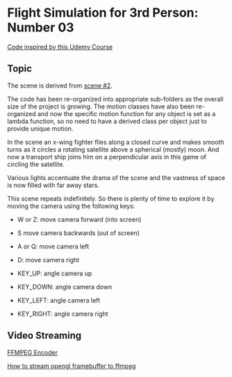 # Flight Simulation for 3rd Person: Number 03

[Code inspired by this Udemy Course](https://www.udemy.com/course/graphics-with-modern-opengl/)

## Topic

The scene is derived from [scene #2](https://github.com/TallDave67/flight_sim_3p_02).

The code has been re-organized into appropriate sub-folders as the overall size of the project is growing.  The motion classes have also been re-organized and now the specific motion function for any object is set as a lambda function, so no need to have a derived class per object just to provide unique motion.

In the scene an x-wing fighter flies along a closed curve and makes smooth turns as it circles a rotating satellite above a spherical (mostly) moon. And now a transport ship joins him on a perpendicular axis in this game of circling the satellite.

Various lights accentuate the drama of the scene and the vastness of space is now filled with far away stars.

This scene repeats indefinitely.  So there is plenty of time to explore it by moving the camera using the following keys:

* W or Z: move camera forward (into screen)
* S move camera backwards (out of screen)
* A or Q: move camera left
* D: move camera right

* KEY_UP: angle camera up
* KEY_DOWN: angle camera down
* KEY_LEFT: angle camera left
* KEY_RIGHT: angle camera right

## Video Streaming

[FFMPEG Encoder](https://www.gyan.dev/ffmpeg/builds/)

[How to stream opengl framebuffer to ffmpeg](http://blog.mmacklin.com/2013/06/11/real-time-video-capture-with-ffmpeg/)

